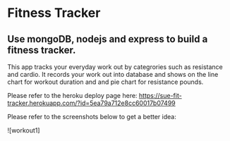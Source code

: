 # Fitness Tracker #
## Use mongoDB, nodejs and express to build a fitness tracker. ##

This app tracks your everyday work out by categrories such as resistance and cardio. It records your work out into database and shows on the line chart for workout duration and and pie chart for resistance pounds. 

Please refer to the heroku deploy page here: https://sue-fit-tracker.herokuapp.com/?id=5ea79a712e8cc60017b07499

Please refer to the screenshots below to get a better idea: 

![workout1]
